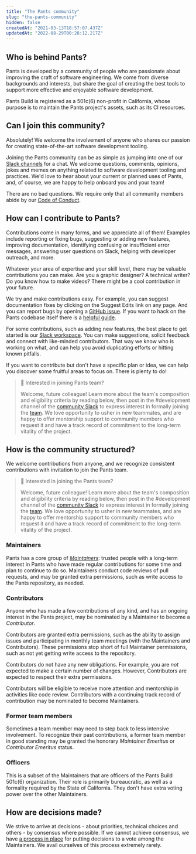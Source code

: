 ```yaml
---
title: "The Pants community"
slug: "the-pants-community"
hidden: false
createdAt: "2021-03-13T18:57:07.437Z"
updatedAt: "2022-08-29T00:28:12.217Z"
---
```

Who is behind Pants?
--------------------

Pants is developed by a community of people who are passionate about improving the craft of software engineering.  We come from diverse backgrounds and interests, but share the goal of creating the best tools to support more effective and enjoyable software development.

Pants Build is registered as a 501c(6) non-profit in California, whose purpose is to maintain the Pants project's assets, such as its CI resources.

Can I join this community?
--------------------------

Absolutely! We welcome the involvement of anyone who shares our passion for creating state-of-the-art software development tooling.

Joining the Pants community can be as simple as jumping into one of our [Slack channels](doc:getting-help) for a chat. We welcome questions, comments, opinions, jokes and memes on anything related to software development tooling and practices. We'd love to hear about your current or planned uses of Pants, and, of course, we are happy to help onboard you and your team!

There are no bad questions. We require only that all community members abide by our [Code of Conduct](doc:code-of-conduct).

How can I contribute to Pants?
------------------------------

Contributions come in many forms, and we appreciate all of them! Examples include reporting or fixing bugs, suggesting or adding new features, improving documentation, identifying confusing or insufficient error messages, answering user questions on Slack, helping with developer outreach, and more. 

Whatever your area of expertise and your skill level, there may be valuable contributions you can make.  Are you a graphic designer? A technical writer? Do you know how to make videos? There might be a cool contribution in your future.

We try and make contributions easy. For example, you can suggest documentation fixes by clicking on the Suggest Edits link on any page. And you can report bugs by opening a [GitHub issue](https://github.com/pantsbuild/pants/issues). If you want to hack on the Pants codebase itself there is a [helpful guide](doc:contributor-overview).

For some contributions, such as adding new features, the best place to get started is our [Slack workspace](doc:getting-started). You can make suggestions, solicit feedback and connect with like-minded contributors. That way we know who is working on what, and can help you avoid duplicating efforts or hitting known pitfalls.

If you want to contribute but don't have a specific plan or idea, we can help you discover some fruitful areas to focus on. There is plenty to do!

> 📘 Interested in joining Pants team?
> 
> Welcome, future colleague! Learn more about the team's composition and eligibility criteria by reading below, then post in the #development channel of the [community Slack](doc:getting-started) to express interest in formally joining the [team](doc:team). We love opportunity to usher in new teammates, and are happy to offer mentorship support to community members who request it and have a track record of commitment to the long-term vitality of the project.


How is the community structured?
--------------------------------

We welcome contributions from anyone, and we recognize consistent contributions with invitation to join the Pants team. 

> 📘 Interested in joining the Pants team?
> 
> Welcome, future colleague! Learn more about the team's composition and eligibility criteria by reading below, then post in the #development channel of the [community Slack](doc:getting-started) to express interest in formally joining the [team](doc:team). We love opportunity to usher in new teammates, and are happy to offer mentorship support to community members who request it and have a track record of commitment to the long-term vitality of the project.

### Maintainers

Pants has a core group of [_Maintainers_](doc:maintainers): trusted people with a long-term interest in Pants who have made regular contributions for some time and plan to continue to do so. Maintainers conduct code reviews of pull requests, and may be granted extra permissions, such as write access to the Pants repository, as needed. 

### Contributors

Anyone who has made a few contributions of any kind, and has an ongoing interest in the Pants project, may be nominated by a Maintainer to become a _Contributor_. 

Contributors are granted extra permissions, such as the ability to assign issues and participating in monthly team meetings (with the Maintainers and Contributors). These permissions stop short of full Maintainer permissions, such as not yet getting write access to the repository.

Contributors do not have any new obligations. For example, you are _not_ expected to make a certain number of changes. However, Contributors are expected to respect their extra permissions.

Contributors will be eligible to receive more attention and mentorship in activities like code review. Contributors with a continuing track record of contribution may be nominated to become Maintainers.

### Former team members

Sometimes a team member may need to step back to less intensive involvement. To recognize their past contributions, a former team member in good standing may be granted the honorary _Maintainer Emeritus_ or _Contributor Emeritus_ status.

### Officers

This is a subset of the Maintainers that are officers of the Pants Build 501c(6) organization. Their role is primarily bureaucratic, as well as a formality required by the State of California. They don't have extra voting power over the other Maintainers.

How are decisions made?
-----------------------

We strive to arrive at decisions - about priorities, technical choices and others - by consensus where possible. If we cannot achieve consensus, we have [a process in place](doc:contentious-decisions) for putting decisions to a vote among the Maintainers. We avail ourselves of this process extremely rarely.
